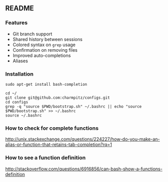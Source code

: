 ## README

### Features
- Git branch support
- Shared history between sessions
- Colored syntax on `grep` usage
- Confirmation on removing files
- Improved auto-completions
- Aliases

### Installation
```
sudo apt-get install bash-completion

cd ~/
git clone git@github.com:charmpitz/configs.git
cd configs
grep -q "source $PWD/bootstrap.sh" ~/.bashrc || echo "source $PWD/bootstrap.sh" >> ~/.bashrc
source ~/.bashrc
```


### How to check for complete functions
http://unix.stackexchange.com/questions/224227/how-do-you-make-an-alias-or-function-that-retains-tab-completion?rq=1

### How to see a function definition
http://stackoverflow.com/questions/6916856/can-bash-show-a-functions-definition

